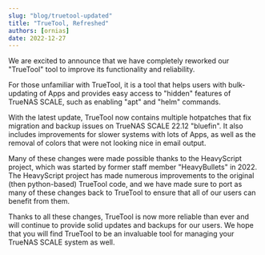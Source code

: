 ```yaml
---
slug: "blog/truetool-updated"
title: "TrueTool, Refreshed"
authors: [ornias]
date: 2022-12-27
---
```


We are excited to announce that we have completely reworked our "TrueTool" tool to improve its functionality and reliability.

For those unfamiliar with TrueTool, it is a tool that helps users with bulk-updating of Apps and provides easy access to "hidden" features of TrueNAS SCALE, such as enabling "apt" and "helm" commands.

With the latest update, TrueTool now contains multiple hotpatches that fix migration and backup issues on TrueNAS SCALE 22.12 "bluefin". It also includes improvements for slower systems with lots of Apps, as well as the removal of colors that were not looking nice in email output.

Many of these changes were made possible thanks to the HeavyScript project, which was started by former staff member "HeavyBullets" in 2022. The HeavyScript project has made numerous improvements to the original (then python-based) TrueTool code, and we have made sure to port as many of these changes back to TrueTool to ensure that all of our users can benefit from them.

Thanks to all these changes, TrueTool is now more reliable than ever and will continue to provide solid updates and backups for our users. We hope that you will find TrueTool to be an invaluable tool for managing your TrueNAS SCALE system as well.
